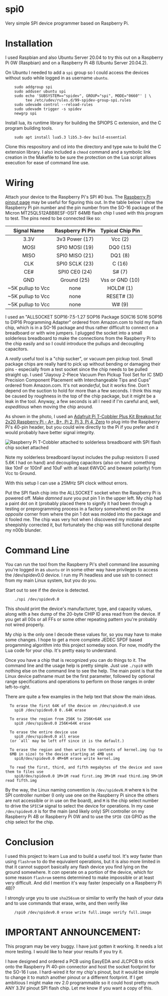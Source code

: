 # spi0
Very simple SPI device programmer based on Raspberry Pi.


# Installation
I used Raspbian and also Ubuntu Server 20.04 to try this out on a
Raspberry Pi 0W (Raspbian) and on a Raspberry Pi 4B (Ubuntu Server
20.04.2).

On Ubuntu I needed to add a `spi` group so I could access the devices
without sudo while logged in as username `ubuntu`.

```
    sudo addgroup spi
    sudo adduser ubuntu spi
    sudo echo 'SUBSYSTEM=="spidev", GROUP="spi", MODE="0660"' | \
         tee /etc/udev/rules.d/99-spidev-group-spi.rules
    sudo udevadm control --reload-rules
    sudo udevadm trigger -s spidev
    newgrp spi
```

Install lua, its runtime library for building the SPIOPS C extension,
and the C program building tools.

```
    sudo apt install lua5.3 lib5.3-dev build-essential
```

Clone this respository and cd into the directory and type `make` to
build the C extension library. I also included a `chmod` command and a
symbolic link creation in the Makefile to be sure the protection on
the Lua script allows execution for ease of command line use.


# Wiring
Attach your device to the Raspberry Pi's SPI #0 bus. The [Raspberry Pi
pinout page](https://pinout.xyz) may be useful for figuring this out.
In the table below I show the Raspberry Pi pin number and the pin
number from the SO-16 package of the Micron MT25QL512ABB8ESF-0SIT 64MB
flash chip I used with this program to test. The pins need to be
connected like so:

| Signal Name | Raspberry Pi Pin | Typical Chip Pin |
| :---: | :---: | :---: |
| 3.3V | 3v3 Power (17) | Vcc (2) |
| MOSI | SPI0 MOSI (19) | DQ0 (15) |
| MISO | SPI0 MISO (21) | DQ1 (8) |
| CLK | SPI0 SCLK (23) | C (16) |
| CE# | SPI0 CE0 (24) | S# (7) |
| GND | Ground (25)  | Vss or GND (10) |
| ~5K pullup to Vcc | none | HOLD# (1) |
| ~5K pullup to Vcc | none | RESET# (3) |
| ~5K pullup to Vcc | none | W# (9) |

I used an "ALLSOCKET SOP16-7.5-1.27 SOP16 Package SOIC16 SO16 SOP16 to
DIP16 Programming Adapter" ordered from Amazon.com to hold my flash
chip, which is in a SO-16 package and thus rather difficult to connect
on a breadboard or with wire jumpers. I plugged the socket into a
small solderless breadboard to make the connections from the Raspberry
Pi to the chip easily and so I could introduce the pullups and
decoupling capacitors.

A _really_ useful tool is a "chip sucker", or vacuum pen pickup tool.
Small package chips are really hard to pick up without bending or
damaging their pins - especially from a test socket since the chip
needs to be pulled straight up. I used "Jiayouy 2-Piece Vacuum Pen
Pickup Tool Set for IC SMD Precision Component Placement with
Interchangeable Tips and Cups" ordered from Amazon.com. It's not
_wonderful_, but it works fine. Don't depend on the suction to hold
for more than a few seconds. I think this may be caused by roughness
in the top of the chip package, but it might be a leak in the tool.
Anyway, a few seconds is all I need if I'm careful and, well,
_expeditious_ when moving the chip around.

As shown in the photo, I used an [Adafruit Pi T-Cobbler Plus Kit
Breakout for 2x20 Raspberry Pi - A+, B+, Pi 2, Pi 3, Pi 4,
Zero](https://www.adafruit.com/product/1989) to plug into the
Raspberry Pi's 40-pin header, but you could wire directly to the Pi if
you prefer and it would probably have better signal integrity.

![Raspberry Pi T-Cobbler attached to solderless breadboard with SPI flash chip socket attached](pics/PXL_20210430_195057730.jpg)

Note my solderless breadboard layout includes the pullup resistors (I
used 5.6K I had on hand) and decoupling capacitors (also on hand:
something like 10nF or 100nF and 10uF with at least 6WVDC and beware
polarity) from Vcc to Ground.

With this setup I can use a 25MHz SPI clock without errors.

Put the SPI flash chip into the ALLSOCKET socket when the Raspberry Pi
is powered off. Make _damned sure_ you put pin 1 in the upper left. My
chip had a paint dot on it (probably placed there to signify it had
been through a testing or preprogramming process in a factory
somewhere) on the _opposite_ corner from where the pin 1 dot was
molded into the package and it fooled me. The chip was very hot when I
discovered my mistake and sheepishly corrected it, but fortunately the
chip was still functional despite my n00b blunder.


# Command Line
You can run the tool from the Raspberry Pi's shell command line
assuming you're logged in as `ubuntu` or in some other way have
privileges to access the /dev/spidev0.0 device. I run my Pi headless
and use ssh to connect from my main Linux system, but you do you.

Start out to see if the device is detected.

```
    ./spi /dev/spidev0.0
```

This should print the device's manufacturer, type, and capacity
values, along with a hex dump of the 20-byte CHIP ID area read from
the device. If you get all 00s or all FFs or some other repeating
pattern you're probably not wired properly.

My chip is the only one I decode these values for, so you may have to
make some changes. I hope to get a more complete JEDEC SPDF based
progamming algorithm into this project someday soon. For now, modify
the Lua code for your chip. It's pretty easy to understand.

Once you have a chip that is recognized you can do things to it. The
command line and the usage help is pretty simple. Just use `./spi0`
with nothing else on the command line to see the help. The main point
is that the Linux device pathname must be the first parameter,
followed by optional range specifications and operations to perform on
those ranges in order left-to-right.

There are quite a few examples in the help text that show the main ideas.

```
  To erase the first 64K of the device on /dev/spidev0.0 use
    spi0 /dev/spidev0.0 0..64K erase

  To erase the region from 256K to 256K+64K use
    spi0 /dev/spidev0.0 256K+64K erase

  To erase the entire device use
    spi0 /dev/spidev0.0 all erase
  (or `all` may be left off since it is the default.)

  To erase the region and then write the contents of kernel.img (up to
  6MB in size) to the device starting at 4MB use
    spi0/dev/spidev0.0 4M+6M erase write kernel.img

  To read the first, third, and fifth megabytes of the device and save them to files use
    spi0/dev/spidev0.0 1M+1M read first.img 3M+1M read third.img 5M+1M read fifth.img
```

By the way, the Linux naming convention is `/dev/spidevN.M` where `N`
is the SPI controller number (I only use one on the Raspberry Pi since
the others are not accessible or in use on the board), and `M` is the
chip select number to drive the `SPICS#` signal to select the device
for operations. In my case `/dev/spidev0.0` is for the main (and
likely only) SPI controller on my Raspberry Pi 4B or Raspberry Pi 0W
and to use the `SPI0 CE0` GPIO as the chip select for the chip.

# Conclusion
I used this project to learn Lua and to build a useful tool. It's
_way_ faster than using `flashrom` to do the equivalent operations,
but it is also more limited in that it cannot support basically any
flash device you find lying on the ground somewhere. It _can_ operate
on a portion of the device, which for some reason `flashrom` seems
determined to make impossible or at least very difficult. And did I
mention it's way faster (especially on a Raspberry Pi 4B)?

I strongly urge you to use `sha256sum` or similar to verify the hash
of your data and to use commands that erase, write, and then verify
like

```
    /spi0 /dev/spidev0.0 erase write full.image verify full.image
```

# **IMPORTANT ANNOUNCEMENT**:
This program may be very buggy. I have just gotten it working. It
needs a lot more testing. I would like to hear your results if you try
it.

I have designed and ordered a PCB using EasyEDA and JLCPCB to stick
onto the Raspberry Pi 40-pin connector and host the socket footprint
for the SO-16 I use. I hard-wired it for my chip's pinout, but it
would be simple to change it to match another pinout or a different
footprint. If I get ambitious I might make rev 2.0 programmable so it
could host pretty much ANY 3.3V pinout SPI flash chip. Let me know if
you want a copy of this.
